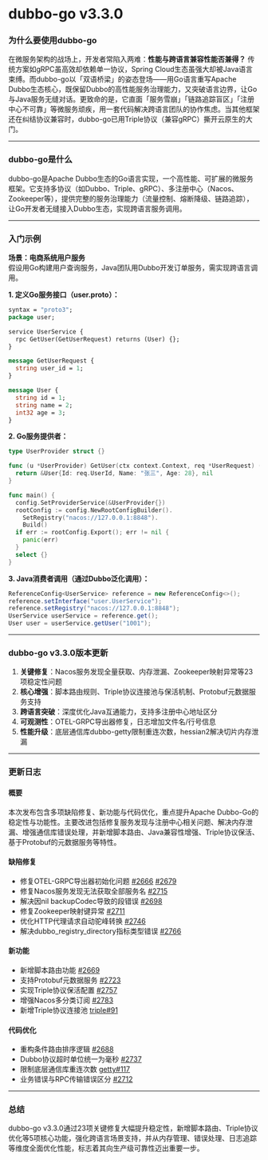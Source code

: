 # dubbo-go v3.3.0
### 为什么要使用dubbo-go  
在微服务架构的战场上，开发者常陷入两难：**性能与跨语言兼容性能否兼得？** 传统方案如gRPC虽高效却依赖单一协议，Spring Cloud生态虽强大却被Java语言束缚。而dubbo-go以「双语桥梁」的姿态登场——用Go语言重写Apache Dubbo生态核心，既保留Dubbo的高性能服务治理能力，又突破语言边界，让Go与Java服务无缝对话。更致命的是，它直面「服务雪崩」「链路追踪盲区」「注册中心不可靠」等微服务顽疾，用一套代码解决跨语言团队的协作焦虑。当其他框架还在纠结协议兼容时，dubbo-go已用Triple协议（兼容gRPC）撕开云原生的大门。

---

### dubbo-go是什么  
dubbo-go是Apache Dubbo生态的Go语言实现，一个高性能、可扩展的微服务框架。它支持多协议（如Dubbo、Triple、gRPC）、多注册中心（Nacos、Zookeeper等），提供完整的服务治理能力（流量控制、熔断降级、链路追踪），让Go开发者无缝接入Dubbo生态，实现跨语言服务调用。

---

### 入门示例  
**场景：电商系统用户服务**  
假设用Go构建用户查询服务，Java团队用Dubbo开发订单服务，需实现跨语言调用。  

**1. 定义Go服务接口（user.proto）：**
```protobuf
syntax = "proto3";
package user;

service UserService {
  rpc GetUser(GetUserRequest) returns (User) {};
}

message GetUserRequest {
  string user_id = 1;
}

message User {
  string id = 1;
  string name = 2;
  int32 age = 3;
}
```

**2. Go服务提供者：**
```go
type UserProvider struct {}

func (u *UserProvider) GetUser(ctx context.Context, req *UserRequest) (*User, error) {
  return &User{Id: req.UserId, Name: "张三", Age: 28}, nil
}

func main() {
  config.SetProviderService(&UserProvider{})
  rootConfig := config.NewRootConfigBuilder().
    SetRegistry("nacos://127.0.0.1:8848").
    Build()
  if err := rootConfig.Export(); err != nil {
    panic(err)
  }
  select {}
}
```

**3. Java消费者调用（通过Dubbo泛化调用）：**
```java
ReferenceConfig<UserService> reference = new ReferenceConfig<>();
reference.setInterface("user.UserService");
reference.setRegistry("nacos://127.0.0.1:8848");
UserService userService = reference.get();
User user = userService.getUser("1001"); 
```

---

### dubbo-go v3.3.0版本更新  
1. **关键修复**：Nacos服务发现全量获取、内存泄漏、Zookeeper映射异常等23项稳定性问题  
2. **核心增强**：脚本路由规则、Triple协议连接池与保活机制、Protobuf元数据服务支持  
3. **跨语言突破**：深度优化Java互通能力，支持多注册中心地址区分  
4. **可观测性**：OTEL-GRPC导出器修复，日志增加文件名/行号信息  
5. **性能升级**：底层通信库dubbo-getty限制重连次数，hessian2解决切片内存泄漏  

---

### 更新日志  

#### 概要  
本次发布包含多项缺陷修复、新功能与代码优化，重点提升Apache Dubbo-Go的稳定性与功能性。主要改进包括修复服务发现与注册中心相关问题、解决内存泄漏、增强通信库错误处理，并新增脚本路由、Java兼容性增强、Triple协议保活、基于Protobuf的元数据服务等特性。

#### 缺陷修复  
- 修复OTEL-GRPC导出器初始化问题 [#2666](https://github.com/apache/dubbo-go/pull/2666) [#2679](https://github.com/apache/dubbo-go/pull/2679)
- 修复Nacos服务发现无法获取全部服务名 [#2715](https://github.com/apache/dubbo-go/pull/2715)
- 解决因nil backupCodec导致的段错误 [#2698](https://github.com/apache/dubbo-go/pull/2698)
- 修复Zookeeper映射键异常 [#2711](https://github.com/apache/dubbo-go/pull/2711)
- 优化HTTP代理请求自动驼峰转换 [#2746](https://github.com/apache/dubbo-go/pull/2746)
- 解决dubbo_registry_directory指标类型错误 [#2766](https://github.com/apache/dubbo-go/pull/2766)

#### 新功能  
- 新增脚本路由功能 [#2669](https://github.com/apache/dubbo-go/pull/2669)
- 支持Protobuf元数据服务 [#2723](https://github.com/apache/dubbo-go/pull/2723)
- 实现Triple协议保活配置 [#2757](https://github.com/apache/dubbo-go/pull/2757)
- 增强Nacos多分类订阅 [#2783](https://github.com/apache/dubbo-go/pull/2783)
- 新增Triple协议连接池 [triple#91](https://github.com/dubbogo/triple/pull/91)

#### 代码优化  
- 重构条件路由排序逻辑 [#2688](https://github.com/apache/dubbo-go/pull/2688)
- Dubbo协议超时单位统一为毫秒 [#2737](https://github.com/apache/dubbo-go/pull/2737)
- 限制底层通信库重连次数 [getty#117](https://github.com/apache/dubbo-getty/pull/117)
- 业务错误与RPC传输错误区分 [#2712](https://github.com/apache/dubbo-go/pull/2712)

---

### 总结  
dubbo-go v3.3.0通过23项关键修复大幅提升稳定性，新增脚本路由、Triple协议优化等5项核心功能，强化跨语言场景支持，并从内存管理、错误处理、日志追踪等维度全面优化性能，标志着其向生产级可靠性迈出重要一步。